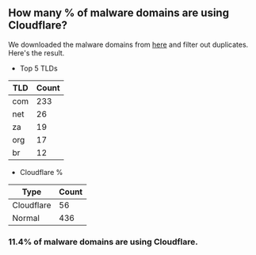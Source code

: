 ## How many % of malware domains are using Cloudflare?


We downloaded the malware domains from [here](https://urlhaus.abuse.ch) and filter out duplicates.
Here's the result.


[//]: # (start replacement)


- Top 5 TLDs

| TLD | Count |
| --- | --- |
| com | 233 |
| net | 26 |
| za | 19 |
| org | 17 |
| br | 12 |


- Cloudflare %

| Type | Count |
| --- | --- |
| Cloudflare | 56 |
| Normal | 436 |


### 11.4% of malware domains are using Cloudflare.